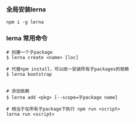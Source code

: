 ### 全局安装lerna

```
npm i -g lerna
```
### lerna 常用命令

```
# 创建一个子package
$ lerna create <name> [loc]

# 代替npm install，可以统一安装所有子packages的依赖
$ lerna bootstrap


# 添加依赖
$ lerna add <pkg> [--scope=子package name]

# 相当于在所有子package下执行 npm run <script>
lerna run <script>
```